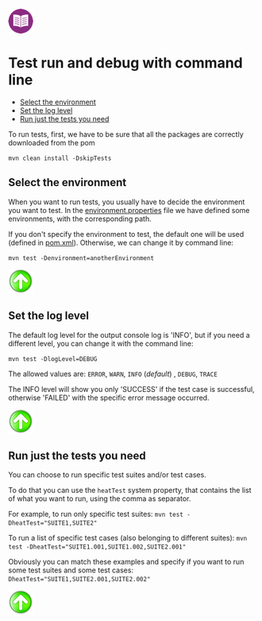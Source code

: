 [![Back to Table Of Contents][leftArrow]](../readme.md)

<a name="commandLine"></a>
# Test run and debug with command line

  * [Select the environment](#environment)
  * [Set the log level](#logLevel)
  * [Run just the tests you need](#specific)


To run tests, first, we have to be sure that all the packages are correctly downloaded from the pom

```
mvn clean install -DskipTests
```

<a name="environment"></a>
## Select the environment
When you want to run tests, you usually have to decide the environment you want to test. In the [environment.properties](readme_firstConf.md) file we have defined some environments, with the corresponding path.

If you don't specify the environment to test, the default one will be used (defined in [pom.xml](readme_singleMode.md)). Otherwise, we can change it by command line:

```
mvn test -Denvironment=anotherEnvironment
```
[![Back to the Top Of Page][upArrow]](#commandLine)

<a name="logLevel"></a>
## Set the log level
The default log level for the output console log is 'INFO', but if you need a different level, you can change it with the command line:

```
mvn test -DlogLevel=DEBUG
```

The allowed values are: `ERROR`, `WARN`, `INFO` (_default_) , `DEBUG`, `TRACE`

The INFO level will show you only 'SUCCESS' if the test case is successful, otherwise 'FAILED' with the specific error message occurred.

[![Back to the Top Of Page][upArrow]](#commandLine)

<a name="specific"></a>
## Run just the tests you need
You can choose to run specific test suites and/or test cases.

To do that you can use the `heatTest` system property, that contains the list of what you want to run, using the comma as separator.

For example, to run only specific test suites: 
`mvn test -DheatTest="SUITE1,SUITE2"`

To run a list of specific test cases (also belonging to different suites): `mvn test -DheatTest="SUITE1.001,SUITE1.002,SUITE2.001"`

Obviously you can match these examples and specify if you want to run some test suites and some test cases: `DheatTest="SUITE1,SUITE2.001,SUITE2.002"`

[![Back to the Top Of Page][upArrow]](#commandLine)

[upArrow]: img/UpArrow.png
[leftArrow]: img/LeftArrow.png
